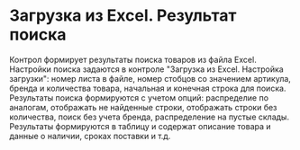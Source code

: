 ﻿---
description: 2.4.7
---
# Загрузка из Excel. Результат поиска
Контрол формирует результаты поиска товаров из файла Excel. 
Настройки поиска задаются в контроле "Загрузка из Excel. Настройка загрузки": номер листа в файле, номер стобцов со значением артикула, бренда и количества товара, начальная и конечная строка для поиска.
Результаты поиска формируются с учетом опций: распределие по аналогам, отображать не найденные строки, отображать строки без количества, поиск без учета бренда, распределение на пустые склады.
Результаты формируются в таблицу и содержат описание товара и данные о наличии, сроках поставки и т.д.
